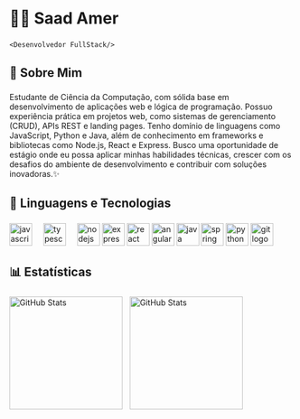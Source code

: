 <h1 align="left">👨‍💻 Saad Amer </h1>

###

`<Desenvolvedor FullStack/>`

###

<h2 align="left">👋 Sobre Mim</h2>

###

<p align="left">Estudante de Ciência da Computação, com sólida base em desenvolvimento de aplicações web e lógica de
 programação. Possuo experiência prática em projetos web, como sistemas de gerenciamento (CRUD), APIs
 REST e landing pages. Tenho domínio de linguagens como JavaScript, Python e Java, além de conhecimento
 em frameworks e bibliotecas como Node.js, React e Express. Busco uma oportunidade de estágio onde
 eu possa aplicar minhas habilidades técnicas, crescer com os desafios do ambiente de desenvolvimento e
 contribuir com soluções inovadoras.✨ </p>

###

<h2 align="left">🤖 Linguagens e Tecnologias</h2>

###

<div align="left">
  <img src="https://cdn.jsdelivr.net/gh/devicons/devicon/icons/javascript/javascript-original.svg" height="40" alt="javascript logo"  />
  <img width="12" />
  <img src="https://cdn.jsdelivr.net/gh/devicons/devicon/icons/typescript/typescript-original.svg" height="40" alt="typescript logo"  />
  <img width="12" />
   <img src="https://cdn.jsdelivr.net/gh/devicons/devicon/icons/nodejs/nodejs-original.svg" height="40" alt="nodejs logo"  />
   <img src="https://cdn.jsdelivr.net/gh/devicons/devicon@latest/icons/express/express-original.svg" height="40" color="white" alt="express logo"/>
   <img src="https://cdn.jsdelivr.net/gh/devicons/devicon/icons/react/react-original.svg" height="40" alt="react logo"  />
   <img src="https://cdn.jsdelivr.net/gh/devicons/devicon@latest/icons/angular/angular-original.svg" height="40" alt="angular logo"  />   
   <img src="https://cdn.jsdelivr.net/gh/devicons/devicon@latest/icons/java/java-original.svg" height="40" alt="java logo"   />
   <img src="https://cdn.jsdelivr.net/gh/devicons/devicon@latest/icons/spring/spring-original.svg" height="40" alt="spring logo"  />
   <img src="https://cdn.jsdelivr.net/gh/devicons/devicon@latest/icons/python/python-original.svg" height="40" alt="python logo"  />
   <img src="https://cdn.jsdelivr.net/gh/devicons/devicon@latest/icons/git/git-original.svg" height="40" alt="git logo"/>
</div>

###


<h2 align="left">📊 Estatísticas</h2>

###

<p>
  <img 
    align="left" 
    alt="GitHub Stats" 
    height="200" 
    style="padding-right: 10px;"
    src="https://github-readme-stats.vercel.app/api?username=SaadZ3&show_icons=true&theme=tokyonight&include_all_commits=true&locale=pt-br" 
 />
<img 
      align="left" 
      alt="GitHub Stats" 
      height="200" 
      src="https://github-readme-stats.vercel.app/api/top-langs/?username=SaadZ3&theme=tokyonight&layout=compact&custom_title=Tecnologias" 
  />

</p>


